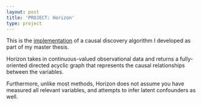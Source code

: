 ```yaml
---
layout: post
title: 'PROJECT: Horizon'
type: project
---
```

This is the [implementation](https://github.com/ravil-gasanov/horizon) of a causal discovery algorithm I developed as part of my master thesis.

Horizon takes in continuous-valued observational data and returns a fully-oriented directed acyclic graph that represents the causal relationships between the variables.

Furthermore, unlike most methods, Horizon does not assume you have measured all relevant variables, and attempts to infer latent confounders as well.